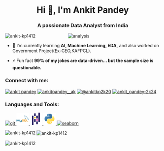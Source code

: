 

<h1 align="center">Hi 👋, I'm Ankit Pandey</h1>
<h3 align="center">A passionate Data Analyst from India</h3>

<img align="right" alt="analysis" width="300" src="https://chools.in/wp-content/uploads/data-science-2-1.gif">

<p align="left"> <img src="https://komarev.com/ghpvc/?username=ankit-kp1412&label=Profile%20views&color=0e75b6&style=flat" alt="ankit-kp1412" /> </p>

- 🌱 I’m currently learning **AI, Machine Learning, EDA,** and also worked on Government Project(Ex-CEO,KAFPCL).

- ⚡ Fun fact **99% of my jokes are data-driven… but the sample size is questionable.**

<h3 align="left">Connect with me:</h3>
<p align="left">
<a href="https://linkedin.com/in/ankit pandey" target="blank"><img align="center" src="https://raw.githubusercontent.com/rahuldkjain/github-profile-readme-generator/master/src/images/icons/Social/linked-in-alt.svg" alt="ankit pandey" height="30" width="40" /></a>
<a href="https://instagram.com/ankitpandey__ak" target="blank"><img align="center" src="https://raw.githubusercontent.com/rahuldkjain/github-profile-readme-generator/master/src/images/icons/Social/instagram.svg" alt="ankitpandey__ak" height="30" width="40" /></a>
<a href="https://www.hackerrank.com/@ankitkp2k20" target="blank"><img align="center" src="https://raw.githubusercontent.com/rahuldkjain/github-profile-readme-generator/master/src/images/icons/Social/hackerrank.svg" alt="@ankitkp2k20" height="30" width="40" /></a>
<a href="https://www.leetcode.com/ankit_pandey-2k24" target="blank"><img align="center" src="https://raw.githubusercontent.com/rahuldkjain/github-profile-readme-generator/master/src/images/icons/Social/leet-code.svg" alt="ankit_pandey-2k24" height="30" width="40" /></a>
</p>

<h3 align="left">Languages and Tools:</h3>
<p align="left"> <a href="https://git-scm.com/" target="_blank" rel="noreferrer"> <img src="https://www.vectorlogo.zone/logos/git-scm/git-scm-icon.svg" alt="git" width="40" height="40"/> </a> <a href="https://www.mysql.com/" target="_blank" rel="noreferrer"> <img src="https://raw.githubusercontent.com/devicons/devicon/master/icons/mysql/mysql-original-wordmark.svg" alt="mysql" width="40" height="40"/> </a> <a href="https://pandas.pydata.org/" target="_blank" rel="noreferrer"> <img src="https://raw.githubusercontent.com/devicons/devicon/2ae2a900d2f041da66e950e4d48052658d850630/icons/pandas/pandas-original.svg" alt="pandas" width="40" height="40"/> </a> <a href="https://www.python.org" target="_blank" rel="noreferrer"> <img src="https://raw.githubusercontent.com/devicons/devicon/master/icons/python/python-original.svg" alt="python" width="40" height="40"/> </a> <a href="https://seaborn.pydata.org/" target="_blank" rel="noreferrer"> <img src="https://seaborn.pydata.org/_images/logo-mark-lightbg.svg" alt="seaborn" width="40" height="40"/> </a> </p>

<p><img align="left" src="https://github-readme-stats.vercel.app/api/top-langs?username=ankit-kp1412&show_icons=true&locale=en&layout=compact" alt="ankit-kp1412" /></p>

<p>&nbsp;<img align="center" src="https://github-readme-stats.vercel.app/api?username=ankit-kp1412&show_icons=true&locale=en" alt="ankit-kp1412" /></p>

<p><img align="center" src="https://github-readme-streak-stats.herokuapp.com/?user=ankit-kp1412&" alt="ankit-kp1412" /></p>

<!--
**ankit-kp1412/ankit-kp1412** is a ✨ _special_ ✨ repository because its `README.md` (this file) appears on your GitHub profile.

Here are some ideas to get you started:

- 🔭 I’m currently working on ...
- 🌱 I’m currently learning ...
- 👯 I’m looking to collaborate on ...
- 🤔 I’m looking for help with ...
- 💬 Ask me about ...
- 📫 How to reach me: ...
- 😄 Pronouns: ...
- ⚡ Fun fact: ...
-->

